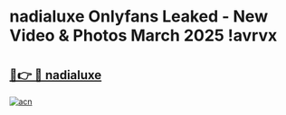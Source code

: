 # nadialuxe Onlyfans Leaked - New Video & Photos March 2025 !avrvx

# <h2><a href="https://cfhzsa.iuczelnia.edu.pl?title=nadialuxe&ref=avrvx">🔗👉 🔴 nadialuxe</a></h2>

[![acn](https://github.com/user-attachments/assets/0f9c940e-d8b0-45ae-aac7-cd30a18b3e1c)](https://cfhzsa.iuczelnia.edu.pl?title=nadialuxe&ref=avrvx)

